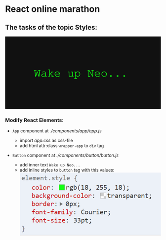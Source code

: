# React online marathon

## The tasks of the topic Styles:

![Wake up Neo](./img/docs.png)

### Modify React Elements:
- `App` component at *./components/app/app.js*
    - import *app.css* as css-file
    - add html attr:class `wrapper-app` to `div` tag

- `Button` component at *./components/button/button.js*
    - add inner text `Wake up Neo...`
    - add inline styles to `button` tag with this values:
    ![](./img/button-style.png)
    


